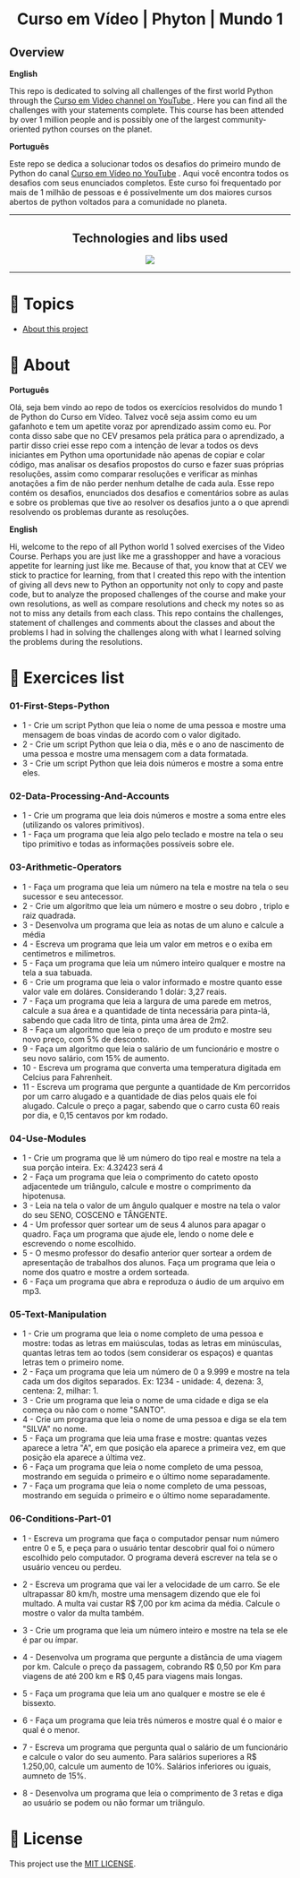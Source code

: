 <h1 align="center"> Curso em Vídeo | Phyton | Mundo 1</h1>

## Overview

**English**

<p> This repo is dedicated to solving all challenges of the first world Python through the <a href="http://youtube.com/cursoemvideo"> Curso em Video channel on YouTube </a>. Here you can find all the challenges with your statements complete. This course has been attended by over 1 million people and is possibly one of the largest community-oriented python courses on the planet.</p>

 **Português**
<p>Este repo se dedica a solucionar todos os desafios do primeiro mundo de Python do canal <a href="http://youtube.com/cursoemvideo"> Curso em Vídeo no YouTube</a> . Aqui você encontra todos os desafios com seus enunciados completos. Este curso foi frequentado por mais de 1 milhão de pessoas e é possivelmente um dos maiores cursos abertos de python voltados para a comunidade no planeta.</p>



---

<h2 align="center">Technologies and libs used </h2>
<p align="center">
  <a href="https://www.python.org/about/">
      <img src="https://img.shields.io/badge/Python-3.9.7-purple">
  </a>
</p>
  
---
# :pushpin: Topics

* <a href="#about"> About this project</a>

# :rocket: About
**Português**
 <p>Olá, seja bem vindo ao repo de todos os exercícios resolvidos do mundo 1 de Python do Curso em Vídeo. Talvez você seja assim como eu um gafanhoto e tem um apetite voraz por aprendizado assim como eu. Por conta disso sabe que no CEV presamos pela prática para o aprendizado, a partir disso criei esse repo com a intenção de levar a todos os devs iniciantes em Python uma oportunidade não apenas de copiar e colar código, mas analisar os desafios propostos do curso e fazer suas próprias resoluções, assim como comparar resoluções e verificar as minhas anotações a fim de não perder nenhum detalhe de cada aula. 
Esse repo contém os desafios, enunciados dos desafios e comentários sobre as aulas e sobre os problemas que tive ao resolver os desafios junto a o que aprendi resolvendo os problemas durante as resoluções.</p>

**English**
<p> Hi, welcome to the repo of all Python world 1 solved exercises of the Video Course. Perhaps you are just like me a grasshopper and have a voracious appetite for learning just like me. Because of that, you know that at CEV we stick to practice for learning, from that I created this repo with the intention of giving all devs new to Python an opportunity not only to copy and paste code, but to analyze the proposed challenges of the course and make your own resolutions, as well as compare resolutions and check my notes so as not to miss any details from each class. This repo contains the challenges, statement of challenges and comments about the classes and about the problems I had in solving the challenges along with what I learned solving the problems during the resolutions. </p>


# :memo: Exercices list

### 01-First-Steps-Python

* 1 - Crie um script Python que leia o nome de uma pessoa e mostre uma mensagem de boas vindas de acordo com o valor digitado.
* 2 - Crie um script Python que leia o dia, mês e o ano de nascimento de uma pessoa e mostre uma mensagem com a data formatada.
* 3 - Crie um script Python que leia dois números e mostre a soma entre eles.

### 02-Data-Processing-And-Accounts

* 1 - Crie um programa que leia dois números e mostre a soma entre eles (utilizando os valores primitivos).
* 1 - Faça um programa que leia algo pelo teclado e mostre na tela o seu tipo primitivo e todas as informações possíveis sobre ele.

### 03-Arithmetic-Operators
* 1 - Faça um programa que leia um número na tela e mostre na tela o seu sucessor e seu antecessor.
* 2 - Crie um algoritmo que leia um número e mostre o seu dobro , triplo e raiz quadrada.
* 3 - Desenvolva um programa que leia as notas de um aluno e calcule a média
* 4 - Escreva um programa que leia um valor em metros e o exiba em centimetros e milímetros.
* 5 - Faça um programa que leia um número inteiro qualquer e mostre na tela a sua tabuada.
* 6 - Crie um programa que leia o valor informado e mostre quanto esse valor vale em doláres. Considerando 1 dolár: 3,27 reais.
* 7 - Faça um programa que leia a largura de uma parede em metros, calcule a sua área e a quantidade de tinta necessária para pinta-lá, sabendo que cada litro de tinta, pinta uma área de 2m2.
* 8 - Faça um algoritmo que leia o preço de um produto e mostre seu novo preço, com 5% de desconto.
* 9 - Faça um algoritmo que leia o salário de um funcionário e mostre o seu novo salário, com 15% de aumento.
* 10 - Escreva um programa que converta uma temperatura digitada em Celcius para Fahrenheit.
* 11 - Escreva um programa que pergunte a quantidade de Km percorridos por um carro alugado e a quantidade de dias pelos quais ele foi alugado. Calcule o preço a pagar, sabendo que o carro custa 60 reais por dia, e 0,15 centavos por km rodado.

### 04-Use-Modules

* 1 - Crie um programa que lê um número do tipo real e mostre na tela a sua porção inteira. Ex: 4.32423 será 4
* 2 - Faça um programa que leia o comprimento do cateto oposto adjacentede um triângulo, calcule e mostre o comprimento da hipotenusa.
* 3 - Leia na tela o valor de um ângulo qualquer e mostre na tela o valor do seu SENO, COSCENO e TÂNGENTE.
* 4 - Um professor quer sortear um de seus 4 alunos para apagar o quadro. Faça um programa que ajude ele, lendo o nome dele e escrevendo o nome escolhido.
* 5 - O mesmo professor do desafio anterior quer sortear a ordem de apresentação de trabalhos dos alunos. Faça um programa que leia o nome dos quatro e mostre a ordem sorteada.
* 6 - Faça um programa que abra e reproduza o áudio de um arquivo em mp3.

### 05-Text-Manipulation

* 1 - Crie um programa que leia o nome completo de uma pessoa e mostre: todas as letras em maiúsculas, todas as letras em minúsculas, quantas letras tem ao todos (sem considerar os espaços) e quantas letras tem o primeiro nome.
* 2 - Faça um programa que leia um número de 0 a 9.999 e mostre na tela cada um dos digitos separados. Ex: 1234 - unidade: 4, dezena: 3, centena: 2, milhar: 1.
* 3 - Crie um programa que leia o nome de uma cidade e diga se ela começa ou não com o nome "SANTO".
* 4 - Crie um programa que leia o nome de uma pessoa e diga se ela tem "SILVA" no nome.
* 5 - Faça um programa que leia uma frase e mostre: quantas vezes aparece a letra "A", em que posição ela aparece a primeira vez, em que posição ela aparece a última vez.
* 6 - Faça um programa que leia o nome completo de uma pessoa, mostrando em seguida o primeiro e o último nome separadamente.
* 7 - Faça um programa que leia o nome completo de uma pessoas, mostrando em seguida o primeiro e o último nome separadamente.


### 06-Conditions-Part-01

* 1 - Escreva um programa que faça o computador pensar num número entre 0 e 5, e peça para o usuário tentar descobrir qual foi o número escolhido pelo computador. O programa deverá escrever na tela se o usuário venceu ou perdeu.

* 2 - Escreva um programa que vai ler a velocidade de um carro. Se ele ultrapassar 80 km/h, mostre uma mensagem dizendo que ele foi multado. A multa vai custar R$ 7,00 por km acima da média. Calcule o mostre o valor da multa também.

* 3 - Crie um programa que leia um número inteiro e mostre na tela se ele é par ou ímpar.

* 4 - Desenvolva um programa que pergunte a distância de uma viagem por km. Calcule o preço da passagem, cobrando R$ 0,50 por Km para viagens de até 200 km e R$ 0,45 para viagens mais longas.

* 5 - Faça um programa que leia um ano qualquer e mostre se ele é bissexto. 

* 6 - Faça um programa que leia três números e mostre qual é o maior e qual é o menor.

* 7 - Escreva um programa que pergunta qual o salário de um funcionário e calcule o valor do seu aumento. Para salários superiores a R$ 1.250,00, calcule um aumento de 10%. Salários inferiores ou iguais, aumneto de 15%.

* 8 - Desenvolva um programa que leia o comprimento de 3 retas e diga ao usuário se podem ou não formar um triângulo.


# :closed_book: License
This project use the [MIT LICENSE](https://opensource.org/licenses/MIT).
